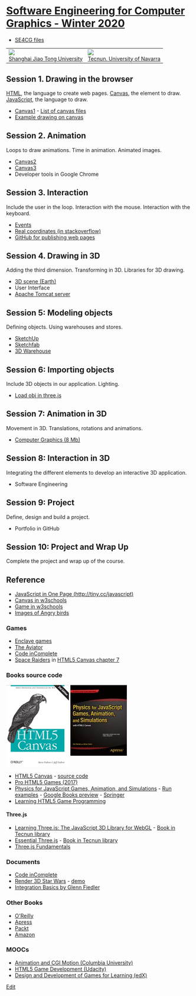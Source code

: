 # [Software Engineering for Computer Graphics - Winter 2020](http://www.nicolasserrano.com/SE4CG)
- [SE4CG files](https://github.com/nicolasserrano/nicolasserrano.github.io/tree/master/SE4CG)

|  |  |
|-|-|
| ![](http://en.sjtu.edu.cn/assets/512/logo.jpg)<br>[Shanghai Jiao Tong University](http://en.sjtu.edu.cn/) | ![](https://upload.wikimedia.org/wikipedia/commons/thumb/6/64/Tecnun_logo.svg/200px-Tecnun_logo.svg.png)<br>[Tecnun. University of Navarra](https://tecnun.unav.edu/) |

## Session 1. Drawing in the browser
[HTML](http://philip.greenspun.com/seia/html), the language to create web pages. [Canvas](https://www.w3schools.com/html/html5_canvas.asp), the element to draw. [JavaScript](https://nicolasserrano.github.io/CS/JavaScript/JavascriptOnePage.pdf), the language to draw.
- [Canvas1](https://nicolasserrano.github.io/Games/canvas/canvas1.html) - [List of canvas files](https://github.com/nicolasserrano/Games/tree/master/canvas) 
- [Example drawing on canvas](https://nicolasserrano.github.io/pro-html5-games-17/9781484229095/9781484229095_Ch01/chapter1.html)

## Session 2. Animation 
Loops to draw animations. Time in animation. Animated images.
- [Canvas2](https://nicolasserrano.github.io/Games/canvas/canvas2.html) 
- [Canvas3](https://nicolasserrano.github.io/Games/canvas/canvas3.html) 
- Developer tools in Google Chrome

## Session 3. Interaction 
Include the user in the loop. Interaction with the mouse. Interaction with the keyboard.
- [Events](https://nicolasserrano.github.io/Games/canvas/events.html) 
- [Real coordinates (in stackoverflow)](https://stackoverflow.com/questions/17130395/real-mouse-position-in-canvas)
- [GitHub for publishing web pages](https://nicolasserrano.github.io/CS/WebGitHub_en)

## Session 4. Drawing in 3D
Adding the third dimension. Transforming in 3D. Libraries for 3D drawing.
- [3D scene (Earth)](https://nicolasserrano.github.io/Physics-for-JavaScript-Games-Animation-Simulations/examples/chapter15/earth.html)
- User Interface
- [Apache Tomcat server](https://nicolasserrano.github.io/CS/Tomcat)

## Session 5: Modeling objects
Defining objects. Using warehouses and stores.
- [SketchUp](https://www.sketchup.com/plans-and-pricing/sketchup-free)
- [Sketchfab](https://sketchfab.com/)
- [3D Warehouse](https://3dwarehouse.sketchup.com/)

## Session 6: Importing objects
Include 3D objects in our application. Lighting.
- [Load obj in three.js](https://threejsfundamentals.org/threejs/lessons/threejs-load-obj.html)

## Session 7: Animation in 3D
Movement in 3D. Translations, rotations and animations.
- [Computer Graphics (8 Mb)](https://nicolasserrano.github.io/viscom/CG.pdf)

## Session 8: Interaction in 3D
Integrating the different elements to develop an interactive 3D application.
- Software Engineering

## Session 9: Project
Define, design and build a project.
- Portfolio in GitHub

## Session 10: Project and Wrap Up
Complete the project and wrap up of the course.

## Reference
- [JavaScript in One Page (http://tiny.cc/javascript)](https://nicolasserrano.github.io/CS/JavaScript/JavascriptOnePage.pdf)
- [Canvas in w3schools](https://www.w3schools.com/graphics/canvas_intro.asp)
- [Game in w3schools](https://www.w3schools.com/graphics/game_intro.asp)
- [Images of Angry birds](https://www.google.es/search?q=angry+bird+transparent&source=lnms&tbm=isch&sa=X)

### Games
- [Enclave games](http://enclavegames.com/)
- [The Aviator](https://tympanus.net/Tutorials/TheAviator/index.html)
- [Code inComplete](https://codeincomplete.com/posts/javascript-game-foundations/)
- [Space Raiders](http://output.jsbin.com/ozelam/4/) in [HTML5 Canvas chapter 7](http://chimera.labs.oreilly.com/books/1234000001654/ch07.html#the_final_code_for_space_raiders)

### Books source code
![HTML5 Canvas](https://raw.githubusercontent.com/nicolasserrano/Games/master/images/coverHTML5Canvas.png) ![Physics for JavaScript Games, Animation, and Simulations](https://raw.githubusercontent.com/nicolasserrano/Games/master/images/cover_PhysicsForJavaScript.png)
- [HTML5 Canvas](http://chimera.labs.oreilly.com/books/1234000001654) - [source code](https://resources.oreilly.com/examples/0636920026266)
- [Pro HTML5 Games (2017)](https://github.com/nicolasserrano/pro-html5-games-17)
- [Physics for JavaScript Games, Animation, and Simulations](https://github.com/nicolasserrano/Physics-for-JavaScript-Games-Animation-Simulations) - [Run examples](https://nicolasserrano.github.io/Physics-for-JavaScript-Games-Animation-Simulations/ExamplesList.html) - [Google Books preview](https://books.google.es/books?id=pXi7AwAAQBAJ&lpg=PP3&pg=PA35#v=twopage&q&f=true) - [Springer](https://link.springer.com/book/10.1007%2F978-1-4302-6338-8)
- [Learning HTML5 Game Programming](https://github.com/nicolasserrano/html5-game-book)  

#### Three.js  
- [Learning Three.js: The JavaScript 3D Library for WebGL](https://github.com/nicolasserrano/learning-threejs) - [Book in Tecnun library](http://search.ebscohost.com/login.aspx?direct=true&scope=site&db=nlebk&AN=653073)  
- [Essential Three.js](https://github.com/nicolasserrano/essential-threejs)  - [Book in Tecnun library](http://search.ebscohost.com/login.aspx?direct=true&scope=site&db=nlebk&AN=810875)
- [Three.js Fundamentals](https://threejsfundamentals.org/)


### Documents
- [Code inComplete](https://codeincomplete.com/games/)  
- [Render 3D Star Wars](http://www.smartjava.org/content/render-3d-star-wars-force-awakens-models-blender-and-threejs) - [demo](http://www.smartjava.org/examples/threejs-starwars/src/html/)
- [Integration Basics by Glenn Fiedler](https://thenetworkprotocolcompany.com/post/integration_basics/)

### Other Books
- [O'Reilly](https://ssearch.oreilly.com/?i=1;q=game+programming;q1=Books;x1=t1&act=fc_contenttype_Books)
- [Apress](https://www.apress.com/us/search?facet-type=type__book&query=game+programming)
- [Packt](https://www.packtpub.com/all?search=games&availability_list%5BAvailable%5D=Available&offset=&rows=&sort=)
- [Amazon](https://www.amazon.es/s/ref=nb_sb_noss_2?__mk_es_ES=%C3%85M%C3%85%C5%BD%C3%95%C3%91&url=search-alias%3Daps&field-keywords=game+programming)

### MOOCs
- [Animation and CGI Motion (Columbia University)](https://www.edx.org/course/animation-and-cgi-motion-2)
- [HTML5 Game Development (Udacity)](https://eu.udacity.com/course/html5-game-development--cs255)
- [Design and Development of Games for Learning (edX)](https://www.edx.org/course/design-development-games-learning-mitx-11-127x-0)

[Edit](https://github.com/nicolasserrano/nicolasserrano.github.io/edit/master/SE4CG/README.md)
<style>
img {
  vertical-align: text-top;
}
</style>
